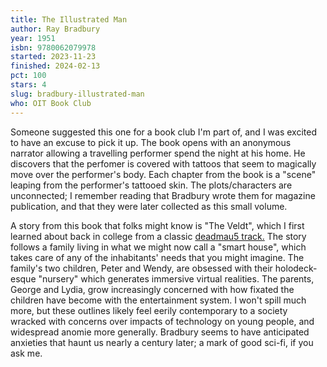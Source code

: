 ```yaml
---
title: The Illustrated Man
author: Ray Bradbury
year: 1951
isbn: 9780062079978
started: 2023-11-23
finished: 2024-02-13
pct: 100
stars: 4
slug: bradbury-illustrated-man
who: OIT Book Club
---
```


Someone suggested this one for a book club I'm part of, and I was excited to have an excuse to pick it up. The book opens with an anonymous narrator allowing a travelling performer spend the night at his home. He discovers that the perfomer is covered with tattoos that seem to magically move over the performer's body. Each chapter from the book is a "scene" leaping from the performer's tattooed skin. The plots/characters are unconnected; I remember reading that Bradbury wrote them for magazine publication, and that they were later collected as this small volume.

A story from this book that folks might know is "The Veldt", which I first learned about back in college from a classic [deadmau5 track.](https://open.spotify.com/track/5sGIgGkeYiiWdN0NVYJZ0I?si=8b83240290b344c0) The story follows a family living in what we might now call a "smart house", which takes care of any of the inhabitants' needs that you might imagine. The family's two children, Peter and Wendy, are obsessed with their holodeck-esque "nursery" which generates immersive virtual realities. The parents, George and Lydia, grow increasingly concerned with how fixated the children have become with the entertainment system. I won't spill much more, but these outlines likely feel eerily contemporary to a society wracked with concerns over impacts of technology on young people, and widespread anomie more generally. Bradbury seems to have anticipated anxieties that haunt us nearly a century later; a mark of good sci-fi, if you ask me.
